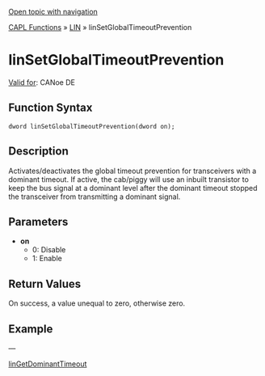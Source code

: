[Open topic with navigation](../../../../../CANoeDEFamily.htm#Topics/CAPLFunctions/LIN/Functions/CAPLfunctionLINSetGlobalTimeoutPrevention.md)

[CAPL Functions](../../CAPLfunctions.md) » [LIN](../CAPLfunctionsLINOverview.md) » linSetGlobalTimeoutPrevention

# linSetGlobalTimeoutPrevention

[Valid for](../../../Shared/FeatureAvailability.md): CANoe DE

## Function Syntax

```
dword linSetGlobalTimeoutPrevention(dword on);
```

## Description

Activates/deactivates the global timeout prevention for transceivers with a dominant timeout. If active, the cab/piggy will use an inbuilt transistor to keep the bus signal at a dominant level after the dominant timeout stopped the transceiver from transmitting a dominant signal.

## Parameters

- **on**
  - 0: Disable
  - 1: Enable

## Return Values

On success, a value unequal to zero, otherwise zero.

## Example

—

[linGetDominantTimeout](CAPLfunctionLINGetDominantTimeout.md)
